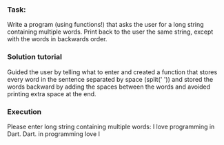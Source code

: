 ### Task:
Write a program (using functions!) that asks the user for a long string containing multiple words. Print back to the user the same string, except with the words in backwards order.

### Solution tutorial
Guided the user by telling what to enter and created a function that stores every word in the sentence separated by space (split(' ')) and stored the words backward by adding the spaces between the words and avoided printing extra space at the end.

### Execution

Please enter long string containing multiple words:
I love programming in Dart.
Dart. in programming love I